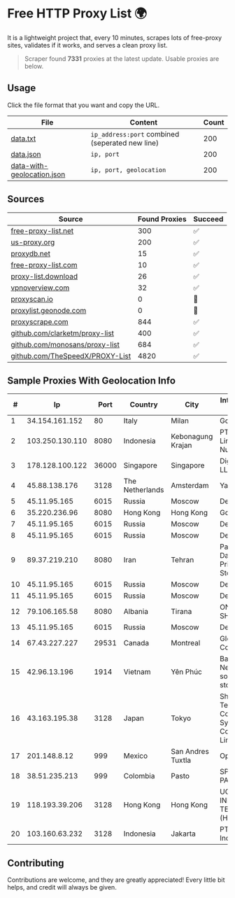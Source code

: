 
# Free HTTP Proxy List 🌍

It is a lightweight project that, every 10 minutes, scrapes lots of free-proxy sites, validates if it works, and serves a clean proxy list.


> Scraper found **7331** proxies at the latest update. Usable proxies are below.

## Usage

Click the file format that you want and copy the URL.


|File|Content|Count|
|----|-------|-----|
|[data.txt](https://raw.githubusercontent.com/themiralay/Proxy-List-World/master/data.txt)|`ip_address:port` combined (seperated new line)|200|
|[data.json](https://raw.githubusercontent.com/themiralay/Proxy-List-World/master/data.json)|`ip, port`|200|
|[data-with-geolocation.json](https://raw.githubusercontent.com/themiralay/Proxy-List-World/master/data-with-geolocation.json)|`ip, port, geolocation`|200|

## Sources

|Source|Found Proxies|Succeed|
|------|-------------|-------|
|[free-proxy-list.net](https://free-proxy-list.net)|300|✅|
|[us-proxy.org](https://www.us-proxy.org)|200|✅|
|[proxydb.net](http://proxydb.net)|15|✅|
|[free-proxy-list.com](https://free-proxy-list.com/?page=&port=&type%5B%5D=http&type%5B%5D=https&up_time=0&search=Search)|10|✅|
|[proxy-list.download](https://www.proxy-list.download/HTTP)|26|✅|
|[vpnoverview.com](https://vpnoverview.com/privacy/anonymous-browsing/free-proxy-servers)|32|✅|
|[proxyscan.io](https://www.proxyscan.io)|0|🚫|
|[proxylist.geonode.com](https://proxylist.geonode.com/api/proxy-list?limit=300&page=1&sort_by=lastChecked&sort_type=desc&protocols=http,https)|0|🚫|
|[proxyscrape.com](https://api.proxyscrape.com/v2/?request=displayproxies&protocol=http&timeout=10000&country=all&ssl=all&anonymity=all)|844|✅|
|[github.com/clarketm/proxy-list](https://raw.githubusercontent.com/clarketm/proxy-list/master/proxy-list-raw.txt)|400|✅|
|[github.com/monosans/proxy-list](https://raw.githubusercontent.com/monosans/proxy-list/main/proxies/http.txt)|684|✅|
|[github.com/TheSpeedX/PROXY-List](https://raw.githubusercontent.com/TheSpeedX/PROXY-List/master/http.txt)|4820|✅|


## Sample Proxies With Geolocation Info

|#|Ip|Port|Country|City|Internet Service Provider|
|-|--|----|-------|----|-------------------------|
|1|34.154.161.152|80|Italy|Milan|Google LLC|
|2|103.250.130.110|8080|Indonesia|Kebonagung Krajan|PT Jawara Lintas Data Nusantara|
|3|178.128.100.122|36000|Singapore|Singapore|DigitalOcean, LLC|
|4|45.88.138.176|3128|The Netherlands|Amsterdam|Yaglom Labs Ltd|
|5|45.11.95.165|6015|Russia|Moscow|Delta Ltd|
|6|35.220.236.96|8080|Hong Kong|Hong Kong|Google LLC|
|7|45.11.95.165|6015|Russia|Moscow|Delta Ltd|
|8|45.11.95.165|6015|Russia|Moscow|Delta Ltd|
|9|89.37.219.210|8080|Iran|Tehran|Parvaresh Dadeha Co. Private Joint Stock|
|10|45.11.95.165|6015|Russia|Moscow|Delta Ltd|
|11|45.11.95.165|6015|Russia|Moscow|Delta Ltd|
|12|79.106.165.58|8080|Albania|Tirana|ONE ALBANIA SH.A.|
|13|45.11.95.165|6015|Russia|Moscow|Delta Ltd|
|14|67.43.227.227|29531|Canada|Montreal|GloboTech Communications|
|15|42.96.13.196|1914|Vietnam|Yên Phúc|Bach Kim Network solutions Join stock company|
|16|43.163.195.38|3128|Japan|Tokyo|Shenzhen Tencent Computer Systems Company Limited|
|17|201.148.8.12|999|Mexico|San Andres Tuxtla|Operbes|
|18|38.51.235.213|999|Colombia|Pasto|SP SISTEMAS PALACIOS LTDA|
|19|118.193.39.206|3128|Hong Kong|Hong Kong|UCLOUD INFORMATION TECHNOLOGY (HK) LIMITED|
|20|103.160.63.232|3128|Indonesia|Jakarta|PT Herza Digital Indonesia|



## Contributing

Contributions are welcome, and they are greatly appreciated! Every
little bit helps, and credit will always be given.

